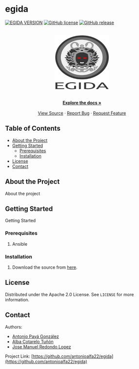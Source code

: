 # egida

<!-- PROJECT SHIELDS -->
[![EGIDA VERSION](https://img.shields.io/badge/egida-v0.0.1-blue?style=for-the-badge&logo=ansible&color=ff69b4)](https://github.com/antonioalfa22/egida)
[![GitHub license](https://img.shields.io/badge/license-Apache-blue?style=for-the-badge)](https://github.com/antonioalfa22/egida/blob/master/LICENSE)
[![GitHub release](https://img.shields.io/badge/release-v.0.0.1-yellowgreen?style=for-the-badge)](https://github.com/antonioalfa22/egida/releases)

<!-- PROJECT LOGO -->

<br />
<div align="center">
  <a href="https://github.com/antonioalfa22/egida">
    <img src="img/logo.svg" alt="Logo" width="180" height="180">
  </a>

  <p align="center">
    <br />
    <a href="https://antonioalfa22.github.io/egida"><strong>Explore the docs »</strong></a>
    <br />
    <br />
    <a href="https://github.com/antonioalfa22/egida">View Source</a>
    ·
    <a href="https://github.com/antonioalfa22/egida/issues">Report Bug</a>
    ·
    <a href="https://github.com/antonioalfa22/egida/issues">Request Feature</a>
  </p>
</div>

<!-- TABLE OF CONTENTS -->
## Table of Contents

* [About the Project](#about-the-project)
* [Getting Started](#getting-started)
  * [Prerequisites](#prerequisites)
  * [Installation](#installation)
* [License](#license)
* [Contact](#contact)

<!-- ABOUT THE PROJECT -->
## About the Project

About the project

<!-- GETTING STARTED -->
## Getting Started

Getting Started

### Prerequisites

1. Ansible

### Installation

1. Download the source from [here](https://github.com/antonioalfa22/egida/releases).


<!-- LICENSE -->
## License

Distributed under the Apache 2.0 License. See `LICENSE` for more information.

<!-- CONTACT -->
## Contact

Authors:

* [Antonio Payá González](https://antoniopg.tk)
* [Alba Cotarelo Tuñón](https://antoniopg.tk)
* [Jose Manuel Redondo Lopez](http://orcid.org/0000-0002-0939-0186)

Project Link: [https://github.com/antonioalfa22/egida](https://github.com/antonioalfa22/egida)
